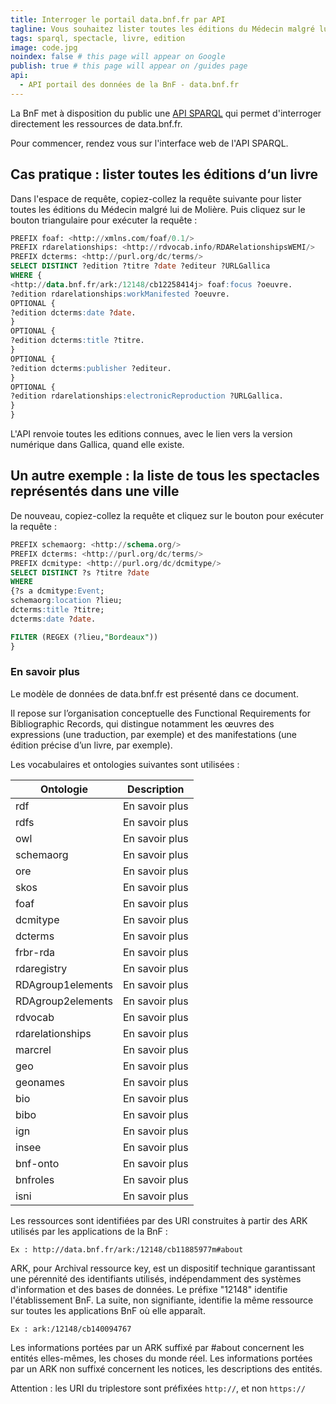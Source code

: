 ```yaml
---
title: Interroger le portail data.bnf.fr par API
tagline: Vous souhaitez lister toutes les éditions du Médecin malgré lui de Molière ? Ce guide est fait pour vous
tags: sparql, spectacle, livre, edition
image: code.jpg
noindex: false # this page will appear on Google
publish: true # this page will appear on /guides page
api:
  - API portail des données de la BnF - data.bnf.fr
---
```


La BnF met à disposition du public une [API SPARQL](/les-api/api-data-bnf-fr) qui permet d'interroger directement les ressources de <External href="https://data.bnf.fr/">data.bnf.fr</External>.

Pour commencer, rendez vous sur <External href="https://data.bnf.fr/sparql/">l'interface web de l'API SPARQL</External>.

## Cas pratique : lister toutes les éditions d‘un livre

Dans l'espace de requête, copiez-collez la requête suivante pour lister toutes les éditions du Médecin malgré lui de Molière. Puis cliquez sur le bouton triangulaire pour exécuter la requête :

```sql
PREFIX foaf: <http://xmlns.com/foaf/0.1/>
PREFIX rdarelationships: <http://rdvocab.info/RDARelationshipsWEMI/>
PREFIX dcterms: <http://purl.org/dc/terms/>
SELECT DISTINCT ?edition ?titre ?date ?editeur ?URLGallica
WHERE {
<http://data.bnf.fr/ark:/12148/cb12258414j> foaf:focus ?oeuvre.
?edition rdarelationships:workManifested ?oeuvre.
OPTIONAL {
?edition dcterms:date ?date.
}
OPTIONAL {
?edition dcterms:title ?titre.
}
OPTIONAL {
?edition dcterms:publisher ?editeur.
}
OPTIONAL {
?edition rdarelationships:electronicReproduction ?URLGallica.
}
}
```

L'API renvoie toutes les editions connues, avec le lien vers la version numérique dans Gallica, quand elle existe.

## Un autre exemple : la liste de tous les spectacles représentés dans une ville

De nouveau, copiez-collez la requête et cliquez sur le bouton pour exécuter la requête :

```sql
PREFIX schemaorg: <http://schema.org/>
PREFIX dcterms: <http://purl.org/dc/terms/>
PREFIX dcmitype: <http://purl.org/dc/dcmitype/>
SELECT DISTINCT ?s ?titre ?date
WHERE
{?s a dcmitype:Event;
schemaorg:location ?lieu;
dcterms:title ?titre;
dcterms:date ?date.

FILTER (REGEX (?lieu,"Bordeaux"))
}
```

### En savoir plus

Le modèle de données de data.bnf.fr est présenté dans <External href="https://data.bnf.fr/images/modele_donnees_2018_02.pdf">ce document.</External>

Il repose sur l’organisation conceptuelle des Functional Requirements for Bibliographic Records, qui distingue notamment les œuvres des expressions (une traduction, par exemple) et des manifestations (une édition précise d’un livre, par exemple).

Les vocabulaires et ontologies suivantes sont utilisées :

| Ontologie         | Description                                                                                             |
| ----------------- | ------------------------------------------------------------------------------------------------------- |
| rdf               | <External href="http://www.w3.org/1999/02/22-rdf-syntax-ns">En savoir plus</External>                   |
| rdfs              | <External href="http://www.w3.org/2000/01/rdf-schema">En savoir plus</External>                         |
| owl               | <External href="http://www.w3.org/2002/07/owl#">En savoir plus</External>                               |
| schemaorg         | <External href="https://schema.org/version/latest/schemaorg-current-http.ttl">En savoir plus</External> |
| ore               | <External href="http://www.openarchives.org/ore/terms/">En savoir plus</External>                       |
| skos              | <External href="http://www.w3.org/2004/02/skos/core">En savoir plus</External>                          |
| foaf              | <External href="http://xmlns.com/foaf/0.1/">En savoir plus</External>                                   |
| dcmitype          | <External href="http://purl.org/dc/dcmitype/">En savoir plus</External>                                 |
| dcterms           | <External href="http://purl.org/dc/terms">En savoir plus</External>                                     |
| frbr-rda          | <External href="http://rdvocab.info/uri/schema/FRBRentitiesRDA/">En savoir plus</External>              |
| rdaregistry       | <External href="http://www.rdaregistry.info/nt/Elements/u.nt">En savoir plus</External>                 |
| RDAgroup1elements | <External href="http://rdvocab.info/Elements/">En savoir plus</External>                                |
| RDAgroup2elements | <External href="http://rdvocab.info/uri/schema/FRBRentitiesRDA">En savoir plus</External>               |
| rdvocab           | <External href="http://RDVocab.info/Elements">En savoir plus</External>                                 |
| rdarelationships  | <External href="http://rdvocab.info/RDARelationshipsWEMI/">En savoir plus</External>                    |
| marcrel           | <External href="http://id.loc.gov/vocabulary/relators/">En savoir plus</External>                       |
| geo               | <External href="http://www.w3.org/2003/01/geo/wgs84_pos#">En savoir plus</External>                     |
| geonames          | <External href="http://www.geonames.org/ontology#">En savoir plus</External>                            |
| bio               | <External href="https://vocab.org/bio/">En savoir plus</External>                                       |
| bibo              | <External href="http://purl.org/ontology/bibo/">En savoir plus</External>                               |
| ign               | <External href="http://data.ign.fr/ontology/topo.owl#">En savoir plus</External>                        |
| insee             | <External href="http://rdf.insee.fr/geo/index.html">En savoir plus</External>                           |
| bnf-onto          | <External href="http://data.bnf.fr/ontology/bnf-onto/">En savoir plus</External>                        |
| bnfroles          | <External href="http://data.bnf.fr/vocabulary/roles/">En savoir plus</External>                         |
| isni              | <External href="http://isni.org">En savoir plus</External>                                              |

Les ressources sont identifiées par des URI construites à partir des ARK utilisés par les applications de la BnF :

```
Ex : http://data.bnf.fr/ark:/12148/cb11885977m#about
```

ARK, pour Archival ressource key, est un dispositif technique garantissant une pérennité des identifiants utilisés, indépendamment des systèmes d'information et des bases de données. Le préfixe "12148" identifie l'établissement BnF. La suite, non signifiante, identifie la même ressource sur toutes les applications BnF où elle apparaît.

```
Ex : ark:/12148/cb140094767
```

Les informations portées par un ARK suffixé par #about concernent les entités elles-mêmes, les choses du monde réel.
Les informations portées par un ARK non suffixé concernent les notices, les descriptions des entités.

Attention : les URI du triplestore sont préfixées `http://`, et non `https://`
